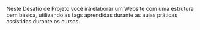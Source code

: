 Neste Desafio de Projeto você irá elaborar um Website com uma estrutura bem básica, utilizando as tags aprendidas durante as aulas práticas assistidas durante os cursos.